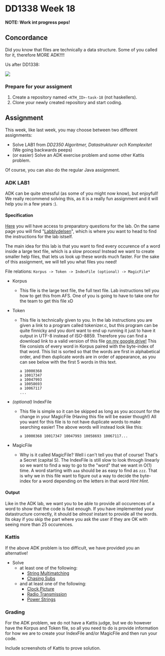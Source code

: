 # DD1338 Week 18

**NOTE: Work int progress peps!**

## Concordance

Did you know that files are technically a data structure. Some of you called for it, therefore MORE ADK!!!!

Us after DD1338:

![](https://images-ext-2.discordapp.net/external/2Rs7TXoJ8cowULh0GOIIo89c9kNqNwNnI51nD4YtZpg/https/pics.me.me/thumb_algorithms-a1-machine-learning-data-structures-maths-what-is-64436671.png)

### Prepare for your assigment

1) Create a repository named `<KTH_ID>-task-18` (not haskellers).
2) Clone your newly created repository and start coding. 

## Assignment
This week, like last week, you may choose between two different assignments:

- Solve LAB1 from _DD2350 Algoritmer, Datastrukturer och Komplexitet_ (We going backwards peeps)
- (or easier) Solve an ADK exercise problem and some other Kattis problem.

Of course, you can also do the regular Java assignment.

### ADK LAB1
ADK can be quite stressful (as some of you might now know), but enjoyfull! We really recommend solving this, as it is a really fun assignment and it will help you in a few years :). 

#### Specification
[Here](https://kth.instructure.com/courses/21037/assignments/124041) you will have access to preparatory questions for the lab. On the same page you will find "[Labblydelsen](https://kth.instructure.com/courses/21037/assignments/124027)", which is where you want to head to find the instructions for the lab istself.

The main idea for this lab is that you want to find every occurence of a word inside a large text file, which is a slow process! Instead we want to create smaller help files, that lets us look up these words much faster. For the sake of this assignment, we will tell you what files you need!

File relations:
`Korpus -> Token -> IndexFile (optional) -> MagicFile*`

* Korpus
  * This file is the large text file, the full text file. Lab instructions tell you how to get this from AFS. One of you is going to have to take one for the team to get this file xD

* Token
  * This file is technically given to you. In the lab instructions you are given a link to a program called tokenizer.c, but this program can be quite finnicky and you dont want to end up running it just to have it output in UTF-8 instead of ISO-8859. Therefore you can find a download link to a valid version of this file [on my google drive!](https://drive.google.com/file/d/1-UNSRL605BRI90PIfMkZEZ6Y8CdTCtuM/view?usp=sharing) This file consists of every word in Korpus paired with the byte-index of that word. This list is sorted so that the words are first in alphabetical order, and then duplicate words are in order of appearance, as you can see below with the first 5 words in this text.
    ```
    a 10000368
    a 10017347
    a 10047993
    a 10058693
    a 10067117
    ...
    ```
* _(optional)_ IndexFile
  * This file is simple so it can be skipped as long as you account for the change in your MagicFile (Having this file will be easier though!) All you want for this file is to not have duplicate words to make searching easier! The above words will instead look like this:
    ```
    a 10000368 10017347 10047993 10058693 10067117...
    ```

* MagicFile
  * Why is it called MagicFile? Well i can't tell you that of course! That's a Secret (capital S). The IndexFile is still slow to look through linearly so we want to find a way to go to the "word" that we want in O(1) time. A word starting with `aaa` should be as easy to find as `zzz`. That is why we in this file want to figure out a way to decide the byte-index for a word depending on the letters in that word *Hint Hint*.


#### Output
Like in the ADK lab, we want you to be able to provide all occurences of a word to show that the code is fast enough. If you have implemented your datastructure correctly, it should be _almost_ instant to provide all the words. Its okay if you skip the part where you ask the user if they are OK with seeing more than 25 occurences.

### Kattis
If the above ADK problem is too difficult, we have provided you an alternative!

- Solve
    - at least one of the following:
      - [String Multimatching](https://kth.kattis.com/problems/stringmultimatching)
      - [Chasing Subs](https://open.kattis.com/problems/chasingsubs)
    - and at least one of the following:
      - [Clock Picture](https://open.kattis.com/problems/clockpictures)
      - [Radio Transmission](https://open.kattis.com/problems/radiotransmission)
      - [Power Strings](https://open.kattis.com/problems/powerstrings)



### Grading
For the ADK problem, we do not have a Kattis judge, but we do however have the Korpus and Token file, so all you need to do is provide information for how we are to create your IndexFile and/or MagicFile and then run your code. 

Include screenshots of Kattis to prove solution.